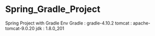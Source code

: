 # Spring_Gradle_Project
Spring Project with Gradle
Env
Gradle : gradle-4.10.2
tomcat : apache-tomcat-9.0.20
jdk : 1.8.0_201